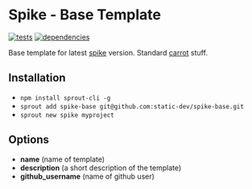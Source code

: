 # Spike - Base Template

[![tests](http://img.shields.io/travis/static-dev/spike-base/master.svg?style=flat)](https://travis-ci.org/spike-base/spike-base)  [![dependencies](http://img.shields.io/gemnasium/static-dev/spike-base.svg?style=flat)](https://gemnasium.com/static-dev/spike-base)

Base template for latest [spike](https://github.com/static-dev/spike) version. Standard [carrot](https://github.com/carrot) stuff.

## Installation

- `npm install sprout-cli -g`
- `sprout add spike-base git@github.com:static-dev/spike-base.git`
- `sprout new spike myproject`

## Options

- **name** (name of template)
- **description** (a short description of the template)
- **github_username** (name of github user)
